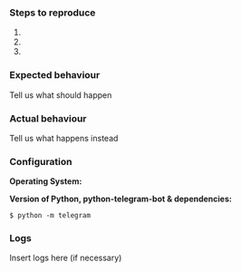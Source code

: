 <!--
Thanks for reporting issues of python-telegram-bot!

Use this template to notify us if you found a bug, or if you want to request a new feature.
If you're looking for help with programming your bot using our library, feel free to ask your
questions in out telegram group at: https://t.me/pythontelegrambotgroup

To make it easier for us to help you please enter detailed information below.

Please note, we only support the latest version of python-telegram-bot and
master branch. Please make sure to upgrade & recreate the issue on the latest
version prior to opening an issue.
-->
### Steps to reproduce
1.

2.

3.

### Expected behaviour
Tell us what should happen

### Actual behaviour
Tell us what happens instead

### Configuration
**Operating System:**


**Version of Python, python-telegram-bot & dependencies:**

``$ python -m telegram``

### Logs
Insert logs here (if necessary)
